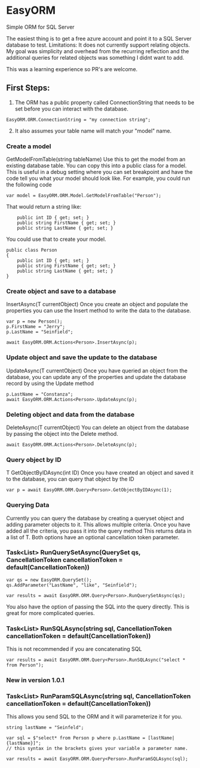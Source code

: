 # EasyORM
Simple ORM for SQL Server

The easiest thing is to get a free azure account and point it to a SQL Server database to test.
Limitations: It does not currently support relating objects. My goal was simplicity and overhead from the recurring reflection and the additional queries for related objects was something I didnt want to add.

This was a learning experience so PR's are welcome.

## First Steps:
1. The ORM has a public property called ConnectionString that needs to be set before you can interact with the database. 
```
EasyORM.ORM.ConnectionString = "my connection string";
```

2. It also assumes your table name will match your "model" name.

### Create a model
GetModelFromTable(string tableName) Use this to get the model from an existing database table. You can copy this into a public class for a model. This is useful in a debug setting where you can set breakpoint and have the code tell you what your model should look like.
For example, you could run the following code

```
var model = EasyORM.ORM.Model.GetModelFromTable("Person");
```
That would return a string like:
```
    public int ID { get; set; }
    public string FirstName { get; set; }
    public string LastName { get; set; }
```
You could use that to create your model.

```
public class Person
{
    public int ID { get; set; }
    public string FirstName { get; set; }
    public string LastName { get; set; }
}
```

### Create object and save to a database
InsertAsync(T currentObject)
Once you create an object and populate the properties you can use the Insert method to write the data to the database.
```
var p = new Person();
p.FirstName = "Jerry";
p.LastName = "Seinfield";

await EasyORM.ORM.Actions<Person>.InsertAsync(p);
```
### Update object and save the update to the database
UpdateAsync(T currentObject)
Once you have queried an object from the database, you can update any of the properties and update the database record by using the Update method

```
p.LastName = "Constanza";
await EasyORM.ORM.Actions<Person>.UpdateAsync(p);
```

### Deleting object and data from the database
DeleteAsync(T currentObject)
You can delete an object from the database by passing the object into the Delete method.
```
await EasyORM.ORM.Actions<Person>.DeleteAsync(p);
```

### Query object by ID
T GetObjectByIDAsync(int ID)
Once you have created an object and saved it to the database, you can query that object by the ID

```
var p = await EasyORM.ORM.Query<Person>.GetObjectByIDAsync(1);
```
### Querying Data

Currently you can query the database by creating a queryset object and adding parameter objects to it. This allows multiple criteria. Once you have added all the criteria, you pass it into the query method This returns data in a list of T. Both options have an optional cancellation token parameter.

### Task<List<T>> RunQuerySetAsync(QuerySet qs, CancellationToken cancellationToken = default(CancellationToken))
```
var qs = new EasyORM.QuerySet();
qs.AddParameter("LastName", "like", "Seinfield");

var results = await EasyORM.ORM.Query<Person>.RunQuerySetAsync(qs);
```

You also have the option of passing the SQL into the query directly. This is great for more complicated queries.

### Task<List<T>> RunSQLAsync(string sql, CancellationToken cancellationToken = default(CancellationToken))
This is not recommended if you are concatenating SQL

```
var results = await EasyORM.ORM.Query<Person>.RunSQLAsync("select * from Person");
```

### New in version 1.0.1

### Task<List<T>> RunParamSQLAsync(string sql, CancellationToken cancellationToken = default(CancellationToken))

This allows you send SQL to the ORM and it will parameterize it for you.

```
string lastName = "Seinfeld";

var sql = $"select* from Person p where p.LastName = [lastName|{lastName}]";
// this syntax in the brackets gives your variable a parameter name.

var results = await EasyORM.ORM.Query<Person>.RunParamSQLAsync(sql);
```

